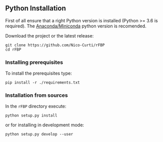 ## Python Installation

First of all ensure that a right Python version is installed (Python >= 3.6 is required).
The [Anaconda/Miniconda](https://www.anaconda.com/) python version is recomended.

Download the project or the latest release:

```
git clone https://github.com/Nico-Curti/rFBP
cd rFBP
```


### Installing prerequisites

To install the prerequisites type:

```
pip install -r ./requirements.txt
```

### Installation from sources

In the `rFBP` directory execute:

```
python setup.py install
```

or for installing in development mode:

```
python setup.py develop --user
```
